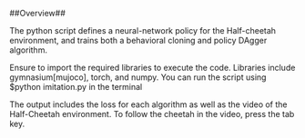 ##Overview##

The python script defines a neural-network policy for the Half-cheetah environment, and trains both a behavioral cloning and policy DAgger algorithm.

Ensure to import the required libraries to execute the code. Libraries include gymnasium[mujoco], torch, and numpy. You can run the script using $python imitation.py in the terminal

The output includes the loss for each algorithm as well as the video of the Half-Cheetah environment. To follow the cheetah in the video, press the tab key.
